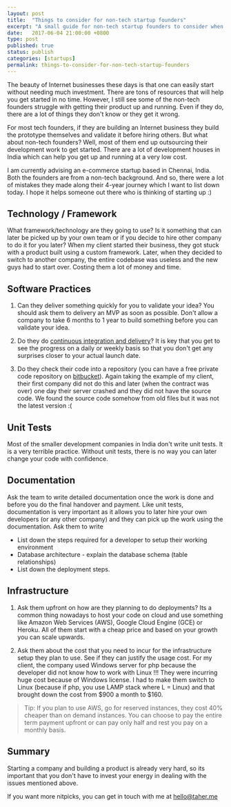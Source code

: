 ```yaml
---
layout: post
title:  "Things to consider for non-tech startup founders"
excerpt: "A small guide for non-tech startup founders to consider when starting an online business"
date:   2017-06-04 21:00:00 +0800
type: post
published: true
status: publish
categories: [startups]
permalink: things-to-consider-for-non-tech-startup-founders
---
```


The beauty of Internet businesses these days is that one can easily start without needing much investment. There are tons of resources that will help you get started in no time. However, I still see some of the non-tech founders struggle with getting their product up and running. Even if they do, there are a lot of things they don't know or they get it wrong. 

For most tech founders, if they are building an Internet business they build the prototype themselves and validate it before hiring others. But what about non-tech founders? Well, most of them end up outsourcing their development work to get started. There are a lot of development houses in India which can help you get up and running at a very low cost.

I am currently advising an e-commerce startup based in Chennai, India. Both the founders are from a non-tech background. And so, there were a lot of mistakes they made along their 4-year journey which I want to list down today. I hope it helps someone out there who is thinking of starting up :)

## Technology / Framework

What framework/technology are they going to use? Is it something that can later be picked up by your own team or if you decide to hire other company to do it for you later? When my client started their business, they got stuck with a product built using a custom framework. Later, when they decided to switch to another company, the entire codebase was useless and the new guys had to start over. Costing them a lot of money and time.

## Software Practices

1) Can they deliver something quickly for you to validate your idea? You should ask them to delivery an MVP as soon as possible. Don't allow a company to take 6 months to 1 year to build something before you can validate your idea.   
   
2) Do they do [continuous integration and delivery](https://en.wikipedia.org/wiki/Continuous_delivery)? It is key that you get to see the progress on a daily or weekly basis so that you don't get any surprises closer to your actual launch date.   
   
3) Do they check their code into a repository (you can have a free private code repository on [bitbucket](https://bitbucket.org/)). Again taking the example of my client, their first company did not do this and later (when the contract was over) one day their server crashed and they did not have the source code. We found the source code somehow from old files but it was not the latest version :(

## Unit Tests

Most of the smaller development companies in India don't write unit tests. It is a very terrible practice. Without unit tests, there is no way you can later change your code with confidence.

## Documentation

Ask the team to write detailed documentation once the work is done and before you do the final handover and payment. Like unit tests, documentation is very important as it allows you to later hire your own developers (or any other company) and they can pick up the work using the documentation. Ask them to write 

- List down the steps required for a developer to setup their working environment
- Database architecture - explain the database schema (table relationships)
- List down the deployment steps.

## Infrastructure

1) Ask them upfront on how are they planning to do deployments? Its a common thing nowadays to host your code on cloud and use something like Amazon Web Services (AWS), Google Cloud Engine (GCE) or Heroku. All of them start with a cheap price and based on your growth you can scale upwards.   
   
2) Ask them about the cost that you need to incur for the infrastructure setup they plan to use. See if they can justify the usage cost. For my client, the company used Windows server for php because the developer did not know how to work with Linux !!! They were incurring huge cost because of Windows license. I had to make them switch to Linux (because if php, you use LAMP stack where L = Linux) and that brought down the cost from $900 a month to $160.

> Tip: If you plan to use AWS, go for reserved instances, they cost 40% cheaper than on demand instances. You can choose to pay the entire term payment upfront or can pay only half and rest you pay on a monthly basis.

## Summary

Starting a company and building a product is already very hard, so its important that you don't have to invest your energy in dealing with the issues mentioned above.

If you want more nitpicks, you can get in touch with me at [hello@taher.me](mailto:hello@taher.me)
